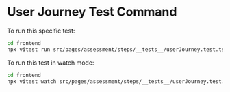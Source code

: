 # User Journey Test Command

To run this specific test:

```bash
cd frontend
npx vitest run src/pages/assessment/steps/__tests__/userJourney.test.tsx
```

To run this test in watch mode:

```bash
cd frontend
npx vitest watch src/pages/assessment/steps/__tests__/userJourney.test.tsx
``` 
